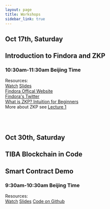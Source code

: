 ```yaml
---
layout: page
title: Workshops
sidebar_link: true
---
```


## Oct 17th, Saturday
## Introduction to Findora and ZKP
### 10:30am-11:30am Beijing Time 

Resources:
<br/> 
<a href="https://youtu.be/rk6-daGiVek">Watch</a>
<a href="lectures/workshop_1_findora.pdf">Slides</a>
<br/>
<a href="https://findora.org/">Findora Offical Website</a>
<br/>
<a href="https://twitter.com/FindoraOrg">Findora's Twitter</a>
<br/>
<a href="https://findora.org/2020/04/what-is-zkp-intuition-for-beginners/">What is ZKP? Intuition for Beginners</a>
<br/>
More about ZKP see 
<a href="https://samt6.github.io/TIBAItBf20/lecture1.html">Lecture 1 </a>

<br/> 
<br/> 


## Oct 30th, Saturday
## TIBA Blockchain in Code 
## Smart Contract Demo
### 9:30am-10:30am Beijing Time 

Resources:
<br/> 
<a href="https://youtu.be/6jMZIN6mCg4">Watch</a>
<a href="lectures/workshop_2_lottery_smart_contract.pdf">Slides</a>
<a href="https://github.com/kuoyehs/tiba-lottery">Code on Github</a>
<br/>
